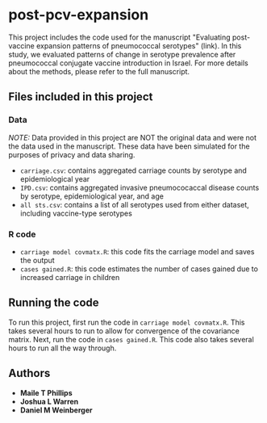 # post-pcv-expansion

This project includes the code used for the manuscript "Evaluating post-vaccine expansion patterns of pneumococcal serotypes" (link). In this study, we evaluated patterns of change in serotype prevalence after pneumococcal conjugate vaccine introduction in Israel. For more details about the methods, please refer to the full manuscript.

## Files included in this project

### Data
*NOTE:* Data provided in this project are NOT the original data and were not the data used in the manuscript. These data have been simulated for the purposes of privacy and data sharing. 
- `carriage.csv`: contains aggregated carriage counts by serotype and epidemiological year
- `IPD.csv`: contains aggregated invasive pneumococaccal disease counts by serotype, epidemiological year, and age
- `all sts.csv`: contains a list of all serotypes used from either dataset, including vaccine-type serotypes

### R code
- `carriage model covmatx.R`: this code fits the carriage model and saves the output
- `cases gained.R`: this code estimates the number of cases gained due to increased carriage in children

## Running the code
To run this project, first run the code in `carriage model covmatx.R`. This takes several hours to run to allow for convergence of the covariance matrix. Next, run the code in `cases gained.R`. This code also takes several hours to run all the way through.

## Authors

* **Maile T Phillips**
* **Joshua L Warren**
* **Daniel M Weinberger**
